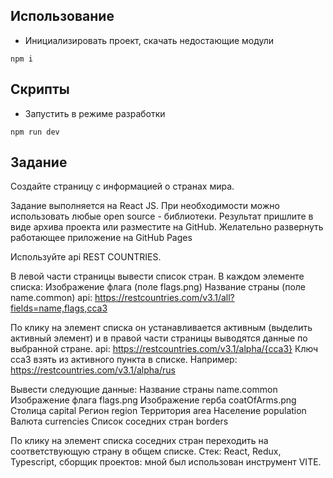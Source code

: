 ## Использование

- Инициализировать проект, скачать недостающие модули

```
npm i
```

## Скрипты

- Запустить в режиме разработки

```
npm run dev
```
## Задание
Создайте страницу с информацией о странах мира.

Задание выполняется на React JS. При необходимости можно использовать любые open source - библиотеки.
Результат пришлите в виде архива проекта или разместите на GitHub.
Желательно развернуть работающее приложение на GitHub Pages

Используйте api REST COUNTRIES.

В левой части страницы вывести список стран. В каждом элементе списка: 
Изображение флага (поле flags.png) 
Название страны (поле name.common)
api:
https://restcountries.com/v3.1/all?fields=name,flags,cca3

По клику на элемент списка он устанавливается активным (выделить активный элемент) и в правой части страницы выводятся данные по выбранной стране.
api:
https://restcountries.com/v3.1/alpha/{cca3}
Ключ cca3 взять из активного пункта в списке. Например:
https://restcountries.com/v3.1/alpha/rus

Вывести следующие данные:
Название страны         name.common
Изображение флага    flags.png
Изображение герба    coatOfArms.png
Столица                          capital
Регион                            region
Территория                   area
Население                    population
Валюта                           currencies
Список соседних стран    borders

По клику на элемент списка соседних стран переходить на соответствующую страну в общем списке.
Стек: React, Redux, Typescript, сборщик проектов: мной был использован инструмент VITE.
```
